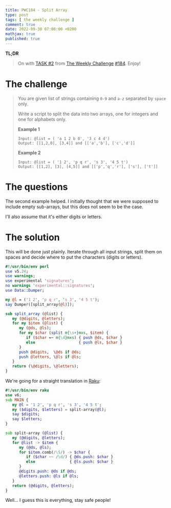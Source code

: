 ```yaml
---
title: PWC184 - Split Array
type: post
tags: [ the weekly challenge ]
comment: true
date: 2022-09-30 07:00:00 +0200
mathjax: true
published: true
---
```


**TL;DR**

> On with [TASK #2][] from [The Weekly Challenge][] [#184][].
> Enjoy!

# The challenge

> You are given list of strings containing `0-9` and `a-z` separated by
> `space` only.
>
> Write a script to split the data into two arrays, one for integers and
> one for alphabets only.
>
> **Example 1**
>
>     Input: @list = ( 'a 1 2 b 0', '3 c 4 d')
>     Output: [[1,2,0], [3,4]] and [['a','b'], ['c','d']]
>
> **Example 2**
>
>     Input: @list = ( '1 2', 'p q r', 's 3', '4 5 t')
>     Output: [[1,2], [3], [4,5]] and [['p','q','r'], ['s'], ['t']]

# The questions

The second example helped. I initially thought that we were supposed to
include empty sub-arrays, but this does not seem to be the case.

I'll also assume that it's either digits or letters.

# The solution

This will be done just plainly. Iterate through all input strings, split
them on spaces and decide where to put the characters (digits or
letters).

```perl
#!/usr/bin/env perl
use v5.24;
use warnings;
use experimental 'signatures';
no warnings 'experimental::signatures';
use Data::Dumper;

my @l = ('1 2', 'p q r', 's 3', '4 5 t');
say Dumper([split_array(@l)]);

sub split_array (@list) {
   my (@digits, @letters);
   for my $item (@list) {
      my (@ds, @ls);
      for my $char (split m{\s+}mxs, $item) {
         if ($char =~ m{\d}mxs) { push @ds, $char }
         else                   { push @ls, $char }
      }
      push @digits,  \@ds if @ds;
      push @letters, \@ls if @ls;
   }
   return (\@digits, \@letters);
}
```

We're going for a straight translation in [Raku][]:

```raku
#!/usr/bin/env raku
use v6;
sub MAIN {
   my @l = '1 2', 'p q r', 's 3', '4 5 t';
   my ($digits, $letters) = split-array(@l);
   say $digits;
   say $letters;
}

sub split-array (@list) {
   my (@digits, @letters);
   for @list -> $item {
      my (@ds, @ls);
      for $item.comb(/\S/) -> $char {
         if ($char ~~ /\d/) { @ds.push: $char }
         else               { @ls.push: $char }
      }
      @digits.push: @ds if @ds;
      @letters.push: @ls if @ls;
   }
   return (@digits, @letters);
}
```

Well... I guess this is everything, stay safe people!

[The Weekly Challenge]: https://theweeklychallenge.org/
[#184]: https://theweeklychallenge.org/blog/perl-weekly-challenge-184/
[TASK #2]: https://theweeklychallenge.org/blog/perl-weekly-challenge-184/#TASK2
[Perl]: https://www.perl.org/
[Raku]: https://raku.org/

